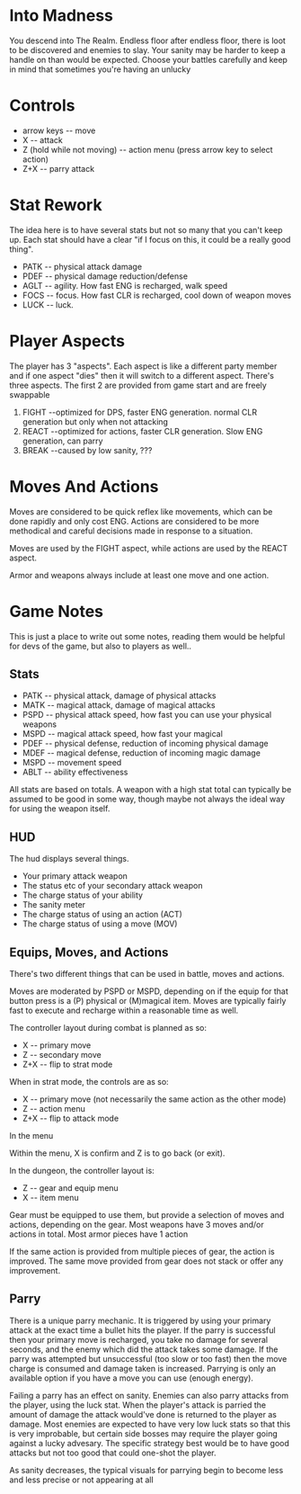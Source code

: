 # Into Madness

You descend into The Realm. Endless floor after endless floor, there is loot to be discovered and enemies to slay. Your sanity may be harder to keep a handle on than would be expected. Choose your battles carefully and keep in mind that sometimes you're having an unlucky 

# Controls

* arrow keys -- move
* X -- attack
* Z (hold while not moving) -- action menu (press arrow key to select action)
* Z+X -- parry attack


# Stat Rework

The idea here is to have several stats but not so many that you can't keep up. Each stat should have a clear "if I focus on this, it could be a really good thing". 

* PATK -- physical attack damage
* PDEF -- physical damage reduction/defense
* AGLT -- agility. How fast ENG is recharged, walk speed
* FOCS -- focus. How fast CLR is recharged, cool down of weapon moves
* LUCK -- luck.

# Player Aspects

The player has 3 "aspects". Each aspect is like a different party member and if one aspect "dies" then it will switch to a different aspect. 
There's three aspects. The first 2 are provided from game start and are freely swappable

1. FIGHT --optimized for DPS, faster ENG generation. normal CLR generation but only when not attacking
2. REACT --optimized for actions, faster CLR generation. Slow ENG generation, can parry
3. BREAK --caused by low sanity, ???

# Moves And Actions

Moves are considered to be quick reflex like movements, which can be done rapidly and only cost ENG. Actions are considered to be more methodical and careful decisions made in response to a situation. 

Moves are used by the FIGHT aspect, while actions are used by the REACT aspect. 

Armor and weapons always include at least one move and one action. 

# Game Notes

This is just a place to write out some notes, reading them would be helpful for devs of the game, but also to players as well..

## Stats

* PATK -- physical attack, damage of physical attacks
* MATK -- magical attack, damage of magical attacks
* PSPD -- physical attack speed, how fast you can use your physical weapons
* MSPD -- magical attack speed, how fast your magical
* PDEF -- physical defense, reduction of incoming physical damage
* MDEF -- magical defense, reduction of incoming magic damage
* MSPD -- movement speed
* ABLT -- ability effectiveness

All stats are based on totals. A weapon with a high stat total can typically be assumed to be good in some way, though maybe not always the ideal way for using the weapon itself.

## HUD

The hud displays several things.
* Your primary attack weapon
* The status etc of your secondary attack weapon
* The charge status of your ability
* The sanity meter
* The charge status of using an action (ACT)
* The charge status of using a move (MOV)

## Equips, Moves, and Actions

There's two different things that can be used in battle, moves and actions. 

Moves are moderated by PSPD or MSPD, depending on if the equip for that button press is a (P) physical or (M)magical item. Moves are typically fairly fast to execute and recharge within a reasonable time as well. 

The controller layout during combat is planned as so:

* X -- primary move
* Z -- secondary move
* Z+X -- flip to strat mode

When in strat mode, the controls are as so:

* X -- primary move (not necessarily the same action as the other mode)
* Z -- action menu
* Z+X -- flip to attack mode

In the menu

Within the menu, X is confirm and Z is to go back (or exit).

In the dungeon, the controller layout is:

* Z -- gear and equip menu
* X -- item menu

Gear must be equipped to use them, but provide a selection of moves and actions, depending on the gear. Most weapons have 3 moves and/or actions in total. Most armor pieces have 1 action

If the same action is provided from multiple pieces of gear, the action is improved. The same move provided from gear does not stack or offer any improvement.

## Parry

There is a unique parry mechanic. It is triggered by using your primary attack at the exact time a bullet hits the player. If the parry is successful then your primary move is recharged, you take no damage for several seconds, and the enemy which did the attack takes some damage. If the parry was attempted but unsuccessful (too slow or too fast) then the move charge is consumed and damage taken is increased. Parrying is only an available option if you have a move you can use (enough energy). 

Failing a parry has an effect on sanity. Enemies can also parry attacks from the player, using the luck stat. When the player's attack is parried the amount of damage the attack would've done is returned to the player as damage. Most enemies are expected to have very low luck stats so that this is very improbable, but certain side bosses may require the player going against a lucky advesary. The specific strategy best would be to have good attacks but not too good that could one-shot the player.

As sanity decreases, the typical visuals for parrying begin to become less and less precise or not appearing at all


